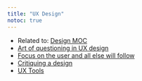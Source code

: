 ```yaml
---
title: "UX Design"
notoc: true
---
```


- Related to: [Design MOC](moc/design.md)
- [Art of questioning in UX design](notes/skills/ux-design/art-of-questioning.md)
- [Focus on the user and all else will follow](notes/skills/ux-design/focus-on-user.md)
- [Critiquing a design](notes/skills/ux-design/critiquing-design.md)
- [UX Tools](notes/skills/ux-design/ux-tools.md)